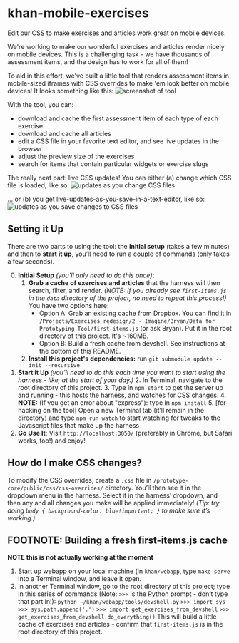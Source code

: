 # khan-mobile-exercises
Edit our CSS to make exercises and articles work great on mobile devices.

We're working to make our wonderful exercises and articles render nicely on mobile devices. This is a challenging task - we have thousands of assessment items, and the design has to work for all of them!

To aid in this effort, we've built a little tool that renders assessment items in mobile-sized iframes with CSS overrides to make 'em look better on mobile devices! It looks something like this:
![screenshot of tool](http://clrk.it/gUe1+)

With the tool, you can:
 - download and cache the first assessment item of each type of each exercise
 - download and cache all articles
 - edit a CSS file in your favorite text editor, and see live updates in the browser
 - adjust the preview size of the exercises
 - search for items that contain particular widgets or exercise slugs

The really neat part: live CSS updates! You can either (a) change which CSS file is loaded, like so:
![updates as you change CSS files](http://clrk.it/oz8y+)

... or (b) you get live-updates-as-you-save-in-a-text-editor, like so:
![updates as you save changes to CSS files](http://clrk.it/cEDD+)

## Setting it Up
There are two parts to using the tool: the **initial setup** (takes a few minutes) and then to **start it up**, you’ll need to run a couple of commands (only takes a few seconds).

0. **Initial Setup** _(you’ll only need to do this once)_: 
	1. **Grab a cache of exercises and articles** that the harness will then search, filter, and render. _(NOTE: If you already see `first-items.js` in the `data` directory of the project, no need to repeat this process!)_ You have two options here:
		* Option A: Grab an existing cache from Dropbox. You can find it in `/Projects/Exercises redesign/2 - Imagine/Bryan/Data for Prototyping Tool/first-items.js` (or ask Bryan). Put it in the root directory of this project. It's ~160MB.
		* Option B: Build a fresh cache from devshell. See instructions at the bottom of this README.
	2. **Install this project's dependencies:** run `git submodule update --init --recursive`
1. **Start it Up** _(you’ll need to do this each time you want to start using the harness - like, at the start of your day.)_
	2. In Terminal, navigate to the root directory of this project.
	3. Type in `npm start` to get the server up and running - this hosts the harness, and watches for CSS changes.
	4. **NOTE:** (If you get an error about "express"): type in `npm install`
	5. [for hacking on the tool] Open a new Terminal tab (it’ll remain in the directory) and type `npm run watch` to start watching for tweaks to the Javascript files that make up the harness
2. **Go Use It**: Visit `http://localhost:3050/` (preferably in Chrome, but Safari works, too!) and enjoy!

## How do I make CSS changes?
To modify the CSS overrides, create a `.css` file in `/prototype-core/public/css/css-overrides/` directory. You’ll then see it in the dropdown menu in the harness. Select it in the harness’ dropdown, and then any and all changes you make will be applied immediately! _(Tip: try doing `body { background-color: blue!important; }` to make sure it’s working.)_

## FOOTNOTE: Building a fresh first-items.js cache
**NOTE this is not actually working at the moment**

1. Start up webapp on your local machine (in `khan/webapp`, type `make serve` into a Terminal window, and leave it open.
2. In another Terminal window, go to the root directory of this project; type in this series of commands (Note: `>>>` is the Python prompt - don’t type that part in!):
		`python ~/khan/webapp/tools/devshell.py`
		`>>> import sys`
		`>>> sys.path.append('.')`
		`>>> import get_exercises_from_devshell`
		`>>> get_exercises_from_devshell.do_everything()`
	This will build a little cache of exercises and articles - confirm that `first-items.js` is in the root directory of this project.

